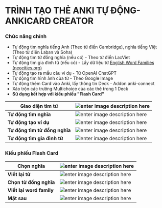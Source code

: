 # TRÌNH TẠO THẺ ANKI TỰ ĐỘNG- ANKICARD CREATOR

### Chức năng chính

- Tự động tìm nghĩa tiếng Anh (Theo từ điển Cambridge), nghĩa tiếng Việt (Theo từ điển Laban và Soha)
- Tự động tìm từ đồng nghĩa (nếu có) - Theo từ điển LacViet
- Tự động tìm gia đình từ (nếu có) - Lấy dữ liệu từ [English Word Families (neocities.org)](https://enroots.neocities.org/)
- Tự động tạo ra mẫu câu ví dụ - Từ OpenAI ChatGPT
- Tự động tìm hình ảnh của từ - Theo Google Image
- Tự động thêm Card vào Anki, lấy thông tin Deck - Addon anki-connect
- Xáo trộn các trường Multichoice của các thẻ trong 1 Deck
- **Sử dụng kết hợp với kiểu phiếu "Flash Card"**

| **Giao diện tìm từ**          | ![enter image description here](https://res.cloudinary.com/dekx0bg21/image/upload/v1688193521/q3_qwnvax.png) |
| ----------------------------- | ------------------------------------------------------------------------------------------------------------ |
| **Tự động tìm nghĩa**         | ![enter image description here](https://res.cloudinary.com/dekx0bg21/image/upload/v1688193521/q1_xuogn0.png) |
| **Tự động tạo ví dụ**         | ![enter image description here](https://res.cloudinary.com/dekx0bg21/image/upload/v1688193858/q5_psyhk6.png) |
| **Tự động tìm từ đồng nghĩa** | ![enter image description here](https://res.cloudinary.com/dekx0bg21/image/upload/v1688193521/p2_ds02on.png) |
| **Tự động tìm gia đình từ**   | ![enter image description here](https://res.cloudinary.com/dekx0bg21/image/upload/v1688193521/q4_cmglum.png) |

### Kiểu phiếu Flash Card

| **Chọn nghĩa**           | ![enter image description here](https://res.cloudinary.com/dekx0bg21/image/upload/v1688191881/w4_en8hdq.png)                                   |
| ------------------------ | ---------------------------------------------------------------------------------------------------------------------------------------------- |
| **Viết lại từ**          | ![enter image description here](https://res.cloudinary.com/dekx0bg21/image/upload/v1688191879/w2_ebbjnc.png)                                   |
| **Chọn từ đồng nghĩa**   | ![enter image description here](https://res.cloudinary.com/dekx0bg21/image/upload/v1688191881/w4_en8hdq.png)                                   |
| **Viết lại word family** | ![enter image description here](https://res.cloudinary.com/dekx0bg21/image/upload/v1688191879/w5_zfolt2.png)                                   |
| **Mặt sau**              | ![enter image description here](https://res.cloudinary.com/dekx0bg21/image/upload/v1688192527/Screenshot_20230701_131955_AnkiDroid_shbfws.jpg) |
